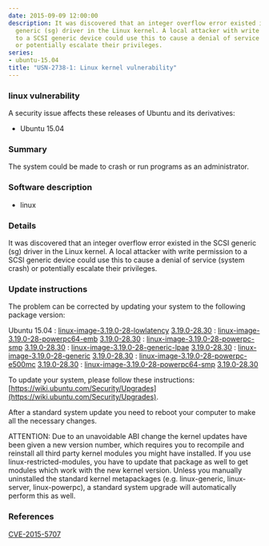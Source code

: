 ```yaml
---
date: 2015-09-09 12:00:00
description: It was discovered that an integer overflow error existed in the SCSI
  generic (sg) driver in the Linux kernel. A local attacker with write permission
  to a SCSI generic device could use this to cause a denial of service (system crash)
  or potentially escalate their privileges.
series:
- ubuntu-15.04
title: "USN-2738-1: Linux kernel vulnerability"
---
```



### linux vulnerability

A security issue affects these releases of Ubuntu and its derivatives:

* Ubuntu 15.04

### Summary

The system could be made to crash or run programs as an administrator. 

### Software description

* linux 

### Details

It was discovered that an integer overflow error existed in the SCSI generic (sg) driver in the Linux kernel. A local attacker with write permission to a SCSI generic device could use this to cause a denial of service (system crash) or potentially escalate their privileges.

### Update instructions

The problem can be corrected by updating your system to the following package version:

Ubuntu 15.04
 : [linux-image-3.19.0-28-lowlatency](https://launchpad.net/ubuntu/+source/linux) <span> [3.19.0-28.30](https://launchpad.net/ubuntu/+source/linux/3.19.0-28.30) </span> 
 : [linux-image-3.19.0-28-powerpc64-emb](https://launchpad.net/ubuntu/+source/linux) <span> [3.19.0-28.30](https://launchpad.net/ubuntu/+source/linux/3.19.0-28.30) </span> 
 : [linux-image-3.19.0-28-powerpc-smp](https://launchpad.net/ubuntu/+source/linux) <span> [3.19.0-28.30](https://launchpad.net/ubuntu/+source/linux/3.19.0-28.30) </span> 
 : [linux-image-3.19.0-28-generic-lpae](https://launchpad.net/ubuntu/+source/linux) <span> [3.19.0-28.30](https://launchpad.net/ubuntu/+source/linux/3.19.0-28.30) </span> 
 : [linux-image-3.19.0-28-generic](https://launchpad.net/ubuntu/+source/linux) <span> [3.19.0-28.30](https://launchpad.net/ubuntu/+source/linux/3.19.0-28.30) </span> 
 : [linux-image-3.19.0-28-powerpc-e500mc](https://launchpad.net/ubuntu/+source/linux) <span> [3.19.0-28.30](https://launchpad.net/ubuntu/+source/linux/3.19.0-28.30) </span> 
 : [linux-image-3.19.0-28-powerpc64-smp](https://launchpad.net/ubuntu/+source/linux) <span> [3.19.0-28.30](https://launchpad.net/ubuntu/+source/linux/3.19.0-28.30) </span> 

To update your system, please follow these instructions: [https://wiki.ubuntu.com/Security/Upgrades](https://wiki.ubuntu.com/Security/Upgrades).

After a standard system update you need to reboot your computer to make all the necessary changes.

ATTENTION: Due to an unavoidable ABI change the kernel updates have been given a new version number, which requires you to recompile and reinstall all third party kernel modules you might have installed. If you use linux-restricted-modules, you have to update that package as well to get modules which work with the new kernel version. Unless you manually uninstalled the standard kernel metapackages (e.g. linux-generic, linux-server, linux-powerpc), a standard system upgrade will automatically perform this as well. 

### References

 
 [CVE-2015-5707](http://people.ubuntu.com/~ubuntu-security/cve/CVE-2015-5707)